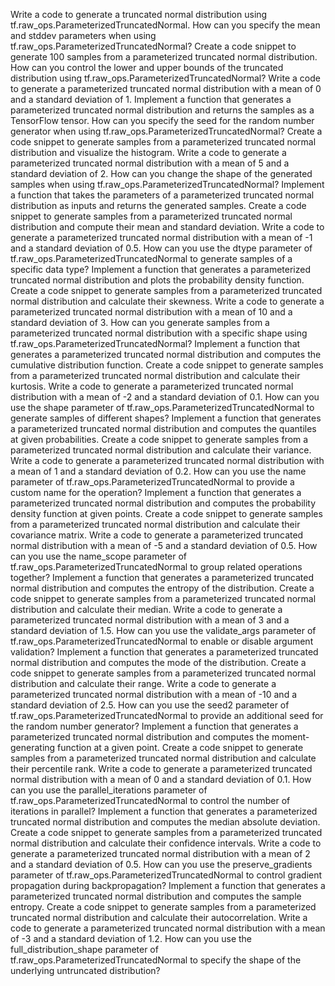 Write a code to generate a truncated normal distribution using tf.raw_ops.ParameterizedTruncatedNormal.
How can you specify the mean and stddev parameters when using tf.raw_ops.ParameterizedTruncatedNormal?
Create a code snippet to generate 100 samples from a parameterized truncated normal distribution.
How can you control the lower and upper bounds of the truncated distribution using tf.raw_ops.ParameterizedTruncatedNormal?
Write a code to generate a parameterized truncated normal distribution with a mean of 0 and a standard deviation of 1.
Implement a function that generates a parameterized truncated normal distribution and returns the samples as a TensorFlow tensor.
How can you specify the seed for the random number generator when using tf.raw_ops.ParameterizedTruncatedNormal?
Create a code snippet to generate samples from a parameterized truncated normal distribution and visualize the histogram.
Write a code to generate a parameterized truncated normal distribution with a mean of 5 and a standard deviation of 2.
How can you change the shape of the generated samples when using tf.raw_ops.ParameterizedTruncatedNormal?
Implement a function that takes the parameters of a parameterized truncated normal distribution as inputs and returns the generated samples.
Create a code snippet to generate samples from a parameterized truncated normal distribution and compute their mean and standard deviation.
Write a code to generate a parameterized truncated normal distribution with a mean of -1 and a standard deviation of 0.5.
How can you use the dtype parameter of tf.raw_ops.ParameterizedTruncatedNormal to generate samples of a specific data type?
Implement a function that generates a parameterized truncated normal distribution and plots the probability density function.
Create a code snippet to generate samples from a parameterized truncated normal distribution and calculate their skewness.
Write a code to generate a parameterized truncated normal distribution with a mean of 10 and a standard deviation of 3.
How can you generate samples from a parameterized truncated normal distribution with a specific shape using tf.raw_ops.ParameterizedTruncatedNormal?
Implement a function that generates a parameterized truncated normal distribution and computes the cumulative distribution function.
Create a code snippet to generate samples from a parameterized truncated normal distribution and calculate their kurtosis.
Write a code to generate a parameterized truncated normal distribution with a mean of -2 and a standard deviation of 0.1.
How can you use the shape parameter of tf.raw_ops.ParameterizedTruncatedNormal to generate samples of different shapes?
Implement a function that generates a parameterized truncated normal distribution and computes the quantiles at given probabilities.
Create a code snippet to generate samples from a parameterized truncated normal distribution and calculate their variance.
Write a code to generate a parameterized truncated normal distribution with a mean of 1 and a standard deviation of 0.2.
How can you use the name parameter of tf.raw_ops.ParameterizedTruncatedNormal to provide a custom name for the operation?
Implement a function that generates a parameterized truncated normal distribution and computes the probability density function at given points.
Create a code snippet to generate samples from a parameterized truncated normal distribution and calculate their covariance matrix.
Write a code to generate a parameterized truncated normal distribution with a mean of -5 and a standard deviation of 0.5.
How can you use the name_scope parameter of tf.raw_ops.ParameterizedTruncatedNormal to group related operations together?
Implement a function that generates a parameterized truncated normal distribution and computes the entropy of the distribution.
Create a code snippet to generate samples from a parameterized truncated normal distribution and calculate their median.
Write a code to generate a parameterized truncated normal distribution with a mean of 3 and a standard deviation of 1.5.
How can you use the validate_args parameter of tf.raw_ops.ParameterizedTruncatedNormal to enable or disable argument validation?
Implement a function that generates a parameterized truncated normal distribution and computes the mode of the distribution.
Create a code snippet to generate samples from a parameterized truncated normal distribution and calculate their range.
Write a code to generate a parameterized truncated normal distribution with a mean of -10 and a standard deviation of 2.5.
How can you use the seed2 parameter of tf.raw_ops.ParameterizedTruncatedNormal to provide an additional seed for the random number generator?
Implement a function that generates a parameterized truncated normal distribution and computes the moment-generating function at a given point.
Create a code snippet to generate samples from a parameterized truncated normal distribution and calculate their percentile rank.
Write a code to generate a parameterized truncated normal distribution with a mean of 0 and a standard deviation of 0.1.
How can you use the parallel_iterations parameter of tf.raw_ops.ParameterizedTruncatedNormal to control the number of iterations in parallel?
Implement a function that generates a parameterized truncated normal distribution and computes the median absolute deviation.
Create a code snippet to generate samples from a parameterized truncated normal distribution and calculate their confidence intervals.
Write a code to generate a parameterized truncated normal distribution with a mean of 2 and a standard deviation of 0.5.
How can you use the preserve_gradients parameter of tf.raw_ops.ParameterizedTruncatedNormal to control gradient propagation during backpropagation?
Implement a function that generates a parameterized truncated normal distribution and computes the sample entropy.
Create a code snippet to generate samples from a parameterized truncated normal distribution and calculate their autocorrelation.
Write a code to generate a parameterized truncated normal distribution with a mean of -3 and a standard deviation of 1.2.
How can you use the full_distribution_shape parameter of tf.raw_ops.ParameterizedTruncatedNormal to specify the shape of the underlying untruncated distribution?